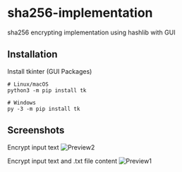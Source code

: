 # sha256-implementation
sha256 encrypting implementation using hashlib with GUI

## Installation
Install tkinter (GUI Packages)
```
# Linux/macOS
python3 -m pip install tk

# Windows
py -3 -m pip install tk
```

## Screenshots

Encrypt input text
![Preview2](https://media.discordapp.net/attachments/706796095719866469/923677497470623765/unknown.png)

Encrypt input text and .txt file content
![Preview1](https://media.discordapp.net/attachments/706796095719866469/923676858443247666/unknown.png)
